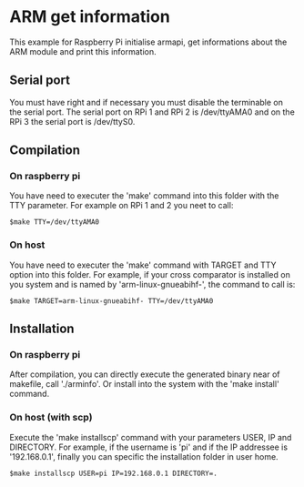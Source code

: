# ARM get information #
This example for Raspberry Pi initialise armapi, get informations about
the ARM module and print this information.


## Serial port ##
You must have right and if necessary you must disable the terminable on the serial port. 
The serial port on RPi 1 and RPi 2 is /dev/ttyAMA0 and on the RPi 3 the serial port is /dev/ttyS0.


## Compilation ###

### On raspberry pi ###
You have need to executer the 'make' command into this folder with
the TTY parameter. For example on RPi 1 and 2 you neet to call:

	$make TTY=/dev/ttyAMA0
	
### On host ###
You have need to executer the 'make' command 
with TARGET and TTY option into this folder.
For example, if your cross comparator is installed on you system and
is named by 'arm-linux-gnueabihf-', the command to call is:

	$make TARGET=arm-linux-gnueabihf- TTY=/dev/ttyAMA0

## Installation ##

### On raspberry pi ###
After compilation, you can directly execute the generated binary near of
makefile, call './arminfo'.
Or install into the system with the 'make install' command.
### On host (with scp) ###
Execute the 'make installscp' command with your parameters USER, IP and
DIRECTORY. For example, if the username is 'pi' and if the IP addressee is
'192.168.0.1', finally you can specific the installation folder in user
home.

	$make installscp USER=pi IP=192.168.0.1 DIRECTORY=.






